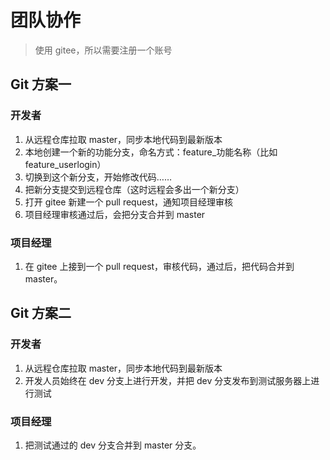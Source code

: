 # 团队协作

> 使用 gitee，所以需要注册一个账号

## Git 方案一

### 开发者

1. 从远程仓库拉取 master，同步本地代码到最新版本
2. 本地创建一个新的功能分支，命名方式：feature\_功能名称（比如 feature_userlogin）
3. 切换到这个新分支，开始修改代码……
4. 把新分支提交到远程仓库（这时远程会多出一个新分支）
5. 打开 gitee 新建一个 pull request，通知项目经理审核
6. 项目经理审核通过后，会把分支合并到 master

### 项目经理

1. 在 gitee 上接到一个 pull request，审核代码，通过后，把代码合并到 master。

## Git 方案二

### 开发者

1. 从远程仓库拉取 master，同步本地代码到最新版本
2. 开发人员始终在 dev 分支上进行开发，并把 dev 分支发布到测试服务器上进行测试

### 项目经理

1. 把测试通过的 dev 分支合并到 master 分支。
